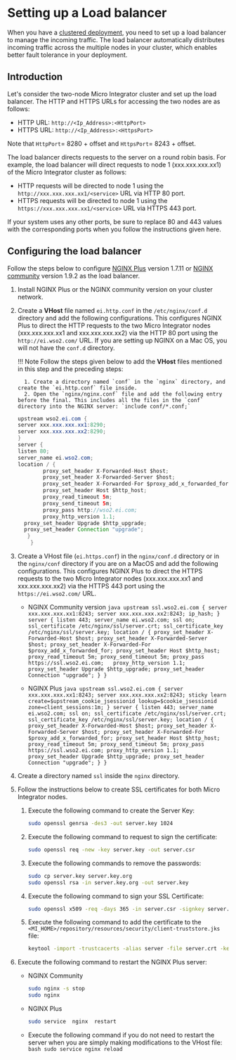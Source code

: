 # Setting up a Load balancer

When you have a [clustered deployment]({{base_path}}/install-and-setup/setup/mi-setup/deployment/deploying-wso2-ei), you need to set up a load balancer to manage the incoming traffic. The load balancer automatically distributes incoming traffic across the
multiple nodes in your cluster, which enables better fault tolerance in your deployment.

## Introduction

Let's consider the two-node Micro Integrator cluster and set up the load balancer. The HTTP and HTTPS URLs for accessing the two nodes are as follows:

-	HTTP URL: `http://<Ip_Address>:<HttpPort>`
-	HTTPS URL: `http://<Ip_Address>:<HttpsPort>`

Note that `HttpPort`= 8280 + offset and `HttpsPort`= 8243 + offset.

The load balancer directs requests to the server on a round robin basis. For example, the load balancer will direct requests to node 1 (xxx.xxx.xxx.xx1) of the Micro Integrator cluster as follows:

-   HTTP requests will be directed to node 1 using the `http://xxx.xxx.xxx.xx1/<service>` URL via HTTP 80 port.
-   HTTPS requests will be directed to node 1 using the `https://xxx.xxx.xxx.xx1/<service>` URL via HTTPS 443 port.

If your system uses any other ports, be sure to replace 80 and 443 values with the corresponding ports when you follow the instructions given here.

## Configuring the load balancer

Follow the steps below to configure [NGINX
Plus](https://www.nginx.com/products/) version 1.7.11 or [NGINX
community](http://nginx.org/) version 1.9.2 as the load balancer.

1.  Install NGINX Plus or the NGINX community version on your cluster
    network.
2.  Create a **VHost** file named `ei.http.conf` in the `/etc/nginx/conf.d` directory and add the
    following configurations. This configures NGINX Plus to direct the HTTP requests to the two
    Micro Integrator nodes (xxx.xxx.xxx.xx1 and xxx.xxx.xxx.xx2) via the HTTP 80 port using
    the `http://ei.wso2.com/` URL. If you are setting up NGINX on a Mac OS, you will not have the `conf.d` directory.

    !!! Note
    	  Follow the steps given below to add the **VHost** files mentioned in this step and the preceding steps:

    	  1. Create a directory named `conf` in the `nginx` directory, and create the `ei.http.conf` file inside.
    	  2. Open the `nginx/nginx.conf` file and add the following entry before the final. This includes all the files in the `conf` directory into the NGINX server: `include conf/*.conf;`

	 ```java
	 upstream wso2.ei.com {
     server xxx.xxx.xxx.xx1:8290;
     server xxx.xxx.xxx.xx2:8290;
	 }
	 server {
     listen 80;
     server_name ei.wso2.com;
     location / {
			 proxy_set_header X-Forwarded-Host $host;
			 proxy_set_header X-Forwarded-Server $host;
			 proxy_set_header X-Forwarded-For $proxy_add_x_forwarded_for;
			 proxy_set_header Host $http_host;
			 proxy_read_timeout 5m;
			 proxy_send_timeout 5m;
			 proxy_pass http://wso2.ei.com;
			 proxy_http_version 1.1;
       proxy_set_header Upgrade $http_upgrade;
       proxy_set_header Connection "upgrade";
      	}
	     }
	 ```

3. Create a VHost file (`ei.https.conf`) in the `nginx/conf.d` directory or in the `nginx/conf` directory if you are on a MacOS and add the following configurations. This configures NGINX Plus to direct the HTTPS requests to the two Micro Integrator nodes (xxx.xxx.xxx.xx1 and xxx.xxx.xxx.xx2) via the HTTPS 443 port using the `https://ei.wso2.com/` URL.
	 -	NGINX Community version
			```java
			upstream ssl.wso2.ei.com {
			server xxx.xxx.xxx.xx1:8243;
			server xxx.xxx.xxx.xx2:8243;
			ip_hash;
			}  
			server {
				listen 443;
				server_name ei.wso2.com;
				ssl on;
				ssl_certificate /etc/nginx/ssl/server.crt;
				ssl_certificate_key /etc/nginx/ssl/server.key;
				location / {
					proxy_set_header X-Forwarded-Host $host;
					proxy_set_header X-Forwarded-Server $host;
					proxy_set_header X-Forwarded-For $proxy_add_x_forwarded_for;
					proxy_set_header Host $http_host;
					proxy_read_timeout 5m;
					proxy_send_timeout 5m;
					proxy_pass https://ssl.wso2.ei.com;  
					proxy_http_version 1.1;
					proxy_set_header Upgrade $http_upgrade;
					proxy_set_header Connection "upgrade";
						}
					}
			```

	  -	NGINX Plus
			```java
			upstream ssl.wso2.ei.com {
	    		server xxx.xxx.xxx.xx1:8243;
	    		server xxx.xxx.xxx.xx2:8243;
	            	sticky learn create=$upstream_cookie_jsessionid
	            	lookup=$cookie_jsessionid
	            	zone=client_sessions:1m;
						}
						server {
							listen 443;
	    		server_name ei.wso2.com;
	    		ssl on;
	    		ssl_certificate /etc/nginx/ssl/server.crt;
	    		ssl_certificate_key /etc/nginx/ssl/server.key;
	    		location / {
					proxy_set_header X-Forwarded-Host $host;
					proxy_set_header X-Forwarded-Server $host;
					proxy_set_header X-Forwarded-For $proxy_add_x_forwarded_for;
					proxy_set_header Host $http_host;
					proxy_read_timeout 5m;
					proxy_send_timeout 5m;
	               proxy_pass https://ssl.wso2.ei.com;
	               proxy_http_version 1.1;
	               proxy_set_header Upgrade $http_upgrade;
	               proxy_set_header Connection "upgrade";
	        	}
				}
			```

4. Create a directory named `ssl` inside the `nginx` directory.
5. Follow the instructions below to create SSL certificates for both Micro Integrator nodes.

	 1. Execute the following command to create the Server Key:

		  ```bash
		  sudo openssl genrsa -des3 -out server.key 1024
		  ```

	 2. Execute the following command to request to sign the certificate:

		  ```bash
		  sudo openssl req -new -key server.key -out server.csr
		  ```

	 3. Execute the following commands to remove the passwords:

		  ```bash
		  sudo cp server.key server.key.org
		  sudo openssl rsa -in server.key.org -out server.key
		  ```

	 4. Execute the following command to sign your SSL Certificate:

		  ```bash
		  sudo openssl x509 -req -days 365 -in server.csr -signkey server.key -out server.crt
		  ```

	 5. Execute the following command to add the certificate to the `<MI_HOME>/repository/resources/security/client-truststore.jks` file:

		  ```bash
		  keytool -import -trustcacerts -alias server -file server.crt -keystore client-truststore.jks
		  ```

6. Execute the following command to restart the NGINX Plus server:

	 -	NGINX Community

	  	```bash
	  	sudo nginx -s stop
	  	sudo nginx
	  	```

	 -	NGINX Plus

	  	```bash
	  	sudo service  nginx  restart
	  	```

	 -	Execute the following command if you do not need to restart the server when you are simply making modifications to the VHost file:
			```bash
			sudo service nginx reload
			```
